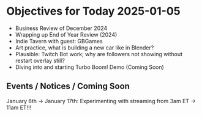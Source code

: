 # Objectives for Today 2025-01-05

- Business Review of December 2024
- Wrapping up End of Year Review (2024)
- Indie Tavern with guest: GBGames
- Art practice, what is building a new car like in Blender?
- Plausible: Twitch Bot work; why are followers not showing without restart overlay still?
- Diving into and starting Turbo Boom! Demo (Coming Soon)



## Events / Notices / Coming Soon

January 6th -> January 17th: Experimenting with streaming from 3am ET -> 11am ET!!!


